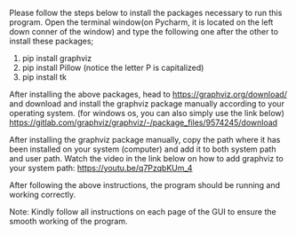 Please follow the steps below to install the packages necessary to run this program.
Open the terminal window(on Pycharm, it is located on the left down conner of the window) and type the following one after
the other to install these packages;

1. pip install graphviz
2. pip install Pillow   (notice the letter P is capitalized)
3. pip install tk

After installing the above packages, head to https://graphviz.org/download/ and download and install the graphviz package 
manually according to your operating system. (for windows os, you can also simply use the link below)
https://gitlab.com/graphviz/graphviz/-/package_files/9574245/download 

After installing the graphviz package manually, copy the path where it has been installed on your system (computer)
and add it to both system path and user path. 
Watch the video in the link below on how to add graphviz to your system path:
https://youtu.be/q7PzqbKUm_4

After following the above instructions, the program should be running and working correctly.

Note: Kindly follow all instructions on each page of the GUI to ensure the smooth working of the program.
